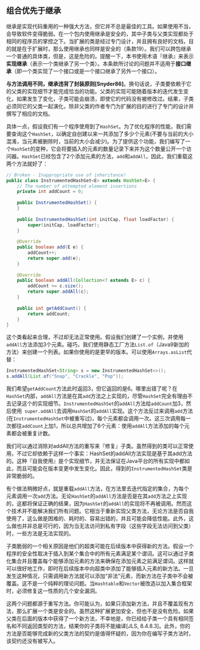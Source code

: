 ## 组合优先于继承

继承是实现代码重用的一种强大方法，但它并不总是最佳的工具。如果使用不当，会导致软件变得脆弱。在一个包内使用继承是安全的，其中子类与父类实现都处于相同的程序员的掌控之下。当扩展的类是经过专门设计，并且拥有良好的文档，目的就是在于扩展时，那么使用继承也同样是安全的（条款19）。我们可以跨包继承一个普通的具体类，但是，这是危险的。提醒一下，本书使用术语『继承』来表示**实现继承**（表示一个类继承了另一个类）。本条款所讨论的问题并不适用于**接口继承**（即一个类实现了一个接口或是一个接口继承了另外一个接口）。

**与方法调用不同，继承违背了封装原则[Snyder86]**。换句话说，子类要依赖于它的父类的实现细节才能完成恰当的功能。父类的实现可能随着版本的迭代发生变化，如果发生了变化，子类可能会崩溃，即使它的代码没有被修改过。结果，子类必须同它的父类一起演化，除非父类的作者专门为扩展的目的进行了专门的设计并撰写了相应的文档。

具体一点，假设我们有一个程序使用到了`HashSet`。为了优化程序的性能，我们需要查询这个`HashSet`，以确定自创建以来一共添加了多少个元素(不要与当前的大小混淆，当元素被删除时，当前的大小会减少)。为了提供这个功能，我们编写了一个`HashSet`的变种，它会将要插入的元素的数量记录下来并为这个数量公开一个访问器。`HashSet`已经包含了2个添加元素的方法，`add`和`addAll`，因此，我们重载这两个方法就好了：

```java
// Broken - Inappropriate use of inheritance!
public class InstrumentedHashSet<E> extends HashSet<E> {
	// The number of attempted element insertions
	private int addCount = 0;
    
	public InstrumentedHashSet() {
	}
    
	public InstrumentedHashSet(int initCap, float loadFactor) {
		super(initCap, loadFactor);
	}
    
    @Override
    public boolean add(E e) {
		addCount++;
		return super.add(e);
	}
    
	@Override
    public boolean addAll(Collection<? extends E> c) {
        addCount += c.size();
        return super.addAll(c);
    }
    
    public int getAddCount() {
    	return addCount;
    }
}
```

这个类看起来合理，不过却无法正常使用。假设我们创建了一个实例，并使用`addAll`方法添加3个元素。碰巧，我们使用静态工厂方法`List.of`（Java9新加的方法）来创建一个列表。如果你使用的是更早的版本。可以使用`Arrays.asList`代替：

```java
InstrumentedHashSet<String> s = new InstrumentedHashSet<>();
s.addAll(List.of("Snap", "Crackle", "Pop"));
```

我们希望`getAddCount`方法此时返回3，但它返回的是6。哪里出错了呢？在`HashSet`内部，`addAll`方法是在其`add`方法之上实现的，尽管`HashSet`完全有理由不去记录这个的实现细节。`InstrumentedHashSet`的`addAll`方法给`addCount`加3，然后使用` super.addAll`去调用`HashSet`的`addAll`实现。这个方法反过来调用`add`方法(在`InstrumentedHashSet`中被重写过)，每个元素都会调用一次。这三次调用每一次都往`addCount`上加1，所以总共增加了6个元素：使用`addAll`方法添加的每个元素都会被重复计数。

我们可以通过消除对addAll方法的重写来『修复』子类。虽然得到的类可以正常使用，不过它却依赖于这样一个事实：HashSet的addAll方法实现是基于其add方法的。这种『自我使用』是个实现细节，并无法保证在Java平台的所有实现中都如此，而且可能会在版本变更中发生变化。因此，得到的`InstrumentedHashSet`类是非常脆弱的。

有个做法稍微好点，就是重载`addAll`方法，在方法里去迭代指定的集合，为每个元素调用一次`add`方法。无论`HashSet`的`addAll`方法是否是在其`add`方法之上实现的，这都将保证正确的结果，因为`HashSet`的`addAll`的实现将不再被调用。然而这个技术并不能解决我们所有问题。它相当于重新实现父类方法，无论方法是否自我使用了，这么做是困难的、耗时的、容易出错的，并且可能会降低性能。此外，这么做也并非总是可行的，因为当无法访问到私有字段（这些字段无法访问到父类）时，一些方法是无法实现的。

子类脆弱的一个相关原因是他们的超类可能在后续版本中获得新的方法。假设一个程序的安全性取决于插入到某个集合中的所有元素满足某个谓词。这可以通过子类化集合并且覆盖每个能够添加元素的方法来确保在添加元素之前满足谓词。这样就可以很好地工作，即时在后续版本中向超类中添加了能够插入元素的新方法。一旦发生这种情况，只需调用新方法就可以添加“非法”元素，而新方法在子类中不会被覆盖。这不是一个纯粹的理论问题。当`Hashtable`和`Vector`被改造以加入集合框架时，必须修复这一性质的几个安全漏洞。

这两个问题都源于重写方法。你可能认为，如果只添加新方法，并且不覆盖现有方法，那么扩展一个类是安全的。虽然这种扩展更加安全，但也不是没有危险。如果父类在后面的版本中获得了一个新方法，不幸地是，你已经给子类一个具有相同签名和不同返回类型的方法，结果你的子类将不能编译[JLS, 8.4.8.3]。此外，你的方法是否能够完成新的父类方法的契约是值得怀疑的，因为你在编写子类方法时，该契约还没有被写入。